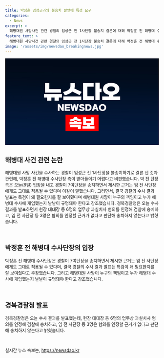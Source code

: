 ```yaml
---
title: 박정훈 임성근과의 불송치 발언에 특검 요구
categories:
  - News
excerpt: >
  해병대원 사망사건 관련 경찰의 임성근 전 1사단장 불송치 결론에 대해 박정훈 전 해병대 수사단장 측이 비판했다. 박 전 단장은 경찰의 결정이 임 전 사단장에게 적용될 수 있다고 주장하며 특검 필요성을 강조했다. 경북경찰청은 현장 대대장 등 6명을 업무상 과실치사 혐의로 검찰에 송치하고, 임 전 사단장 등 3명은 혐의를 인정할 근거가 없다고 밝혔다.
feature_text: >
  해병대원 사망사건 관련 경찰의 임성근 전 1사단장 불송치 결론에 대해 박정훈 전 해병대 수사단장 측이 비판했다. 박 전 단장은 경찰의 결정이 임 전 사단장에게 적용될 수 있다고 주장하며 특검 필요성을 강조했다. 경북경찰청은 현장 대대장 등 6명을 업무상 과실치사 혐의로 검찰에 송치하고, 임 전 사단장 등 3명은 혐의를 인정할 근거가 없다고 밝혔다.
image: '/assets/img/newsdao_breakingnews.jpg'
---
```


<p><img src="/assets/img/newsdao_breakingnews.jpg" alt="flaretime 속보" /></p>

<h2 data-ke-size="size26">해병대 사건 관련 논란</h2>

<p data-ke-size="size16">해병대원 사망 사건을 수사하는 경찰이 임성근 전 1사단장을 불송치하기로 결론 낸 것과 관련해, 박정훈 전 해병대 수사단장 측이 받아들이기 어렵다고 비판했습니다. 박 전 단장 측은 오늘(8일) 입장을 내고 경찰이 7여단장을 송치하면서 제시한 근거는 임 전 사단장에게도 그대로 적용될 수 있다며 이같이 말했습니다. 그러면서, 결국 경찰의 수사 결과 발표는 특검이 왜 필요한지를 잘 보여줬다며 해병대원 사망이 누구의 책임이고 누가 해병대 수사에 개입했는지 낱낱이 규명돼야 한다고 강조했습니다. 경북경찰청은 오늘 수사 결과를 발표하면서 현장 대대장 등 6명의 업무상 과실치사 혐의를 인정해 검찰에 송치하고, 임 전 사단장 등 3명은 혐의를 인정할 근거가 없다고 판단해 송치하지 않는다고 밝혔습니다.</p>

<p data-ke-size="size16">&nbsp;</p>

<h2 data-ke-size="size26">박정훈 전 해병대 수사단장의 입장</h2>

<p data-ke-size="size16">박정훈 전 해병대 수사단장은 경찰이 7여단장을 송치하면서 제시한 근거는 임 전 사단장에게도 그대로 적용될 수 있다며, 결국 경찰의 수사 결과 발표는 특검이 왜 필요한지를 잘 보여줬다고 주장했습니다. 그리고 해병대원 사망이 누구의 책임이고 누가 해병대 수사에 개입했는지 낱낱이 규명돼야 한다고 강조했습니다.</p>

<p data-ke-size="size16">&nbsp;</p>

<h2 data-ke-size="size26">경북경찰청 발표</h2>

<p data-ke-size="size16">경북경찰청은 오늘 수사 결과를 발표했는데, 현장 대대장 등 6명의 업무상 과실치사 혐의를 인정해 검찰에 송치하고, 임 전 사단장 등 3명은 혐의를 인정할 근거가 없다고 판단해 송치하지 않는다고 밝혔습니다.</p>

<p data-ke-size="size16">&nbsp;</p>
실시간 뉴스 속보는, <a href="https://newsdao.kr" rel="dofollow">https://newsdao.kr</a>


